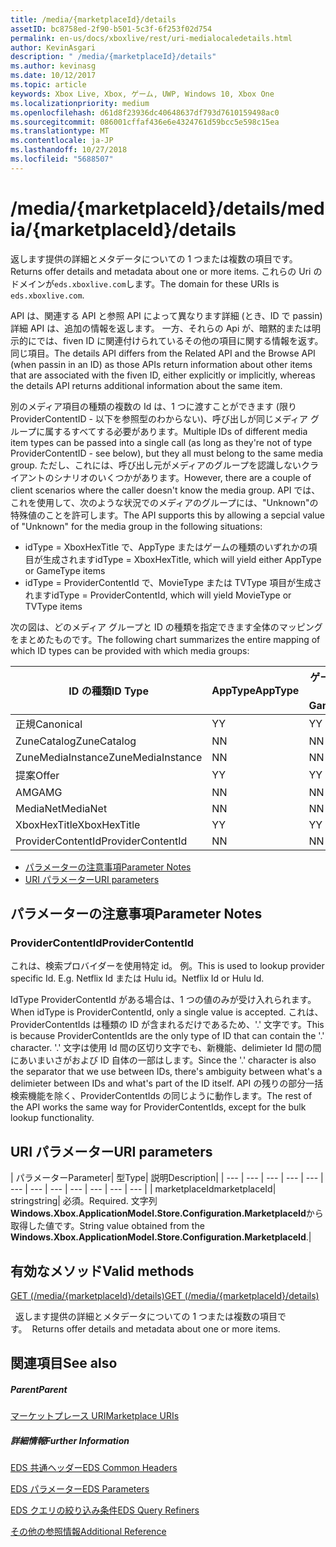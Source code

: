 ```yaml
---
title: /media/{marketplaceId}/details
assetID: bc8758ed-2f90-b501-5c3f-6f253f02d754
permalink: en-us/docs/xboxlive/rest/uri-medialocaledetails.html
author: KevinAsgari
description: " /media/{marketplaceId}/details"
ms.author: kevinasg
ms.date: 10/12/2017
ms.topic: article
keywords: Xbox Live, Xbox, ゲーム, UWP, Windows 10, Xbox One
ms.localizationpriority: medium
ms.openlocfilehash: d61d8f23936dc40648637df793d7610159498ac0
ms.sourcegitcommit: 086001cffaf436e6e4324761d59bcc5e598c15ea
ms.translationtype: MT
ms.contentlocale: ja-JP
ms.lasthandoff: 10/27/2018
ms.locfileid: "5688507"
---
```

# <a name="mediamarketplaceiddetails"></a><span data-ttu-id="a60df-104">/media/{marketplaceId}/details</span><span class="sxs-lookup"><span data-stu-id="a60df-104">/media/{marketplaceId}/details</span></span>
<span data-ttu-id="a60df-105">返します提供の詳細とメタデータについての 1 つまたは複数の項目です。</span><span class="sxs-lookup"><span data-stu-id="a60df-105">Returns offer details and metadata about one or more items.</span></span> <span data-ttu-id="a60df-106">これらの Uri のドメインが`eds.xboxlive.com`します。</span><span class="sxs-lookup"><span data-stu-id="a60df-106">The domain for these URIs is `eds.xboxlive.com`.</span></span>
 
<span data-ttu-id="a60df-107">API は、関連する API と参照 API によって異なります詳細 (とき、ID で passin) 詳細 API は、追加の情報を返します。 一方、それらの Api が、暗黙的または明示的にでは、fiven ID に関連付けられているその他の項目に関する情報を返す。同じ項目。</span><span class="sxs-lookup"><span data-stu-id="a60df-107">The details API differs from the Related API and the Browse API (when passin in an ID) as those APIs return information about other items that are associated with the fiven ID, either explicitly or implicitly, whereas the details API returns additional information about the same item.</span></span>
 
<span data-ttu-id="a60df-108">別のメディア項目の種類の複数の Id は、1 つに渡すことができます (限り ProviderContentID - 以下を参照型のわからない)、呼び出しが同じメディア グループに属するすべてする必要があります。</span><span class="sxs-lookup"><span data-stu-id="a60df-108">Multiple IDs of different media item types can be passed into a single call (as long as they're not of type ProviderContentID - see below), but they all must belong to the same media group.</span></span> <span data-ttu-id="a60df-109">ただし、これには、呼び出し元がメディアのグループを認識しないクライアントのシナリオのいくつかがあります。</span><span class="sxs-lookup"><span data-stu-id="a60df-109">However, there are a couple of client scenarios where the caller doesn't know the media group.</span></span> <span data-ttu-id="a60df-110">API では、これを使用して、次のような状況でのメディアのグループには、"Unknown"の特殊値のことを許可します。</span><span class="sxs-lookup"><span data-stu-id="a60df-110">The API supports this by allowing a sepcial value of "Unknown" for the media group in the following situations:</span></span>
 
   * <span data-ttu-id="a60df-111">idType = XboxHexTitle で、AppType またはゲームの種類のいずれかの項目が生成されます</span><span class="sxs-lookup"><span data-stu-id="a60df-111">idType = XboxHexTitle, which will yield either AppType or GameType items</span></span>
   * <span data-ttu-id="a60df-112">idType = ProviderContentId で、MovieType または TVType 項目が生成されます</span><span class="sxs-lookup"><span data-stu-id="a60df-112">idType = ProviderContentId, which will yield MovieType or TVType items</span></span>
  
<span data-ttu-id="a60df-113">次の図は、どのメディア グループと ID の種類を指定できます全体のマッピングをまとめたものです。</span><span class="sxs-lookup"><span data-stu-id="a60df-113">The following chart summarizes the entire mapping of which ID types can be provided with which media groups:</span></span>
 
| <span data-ttu-id="a60df-114">ID の種類</span><span class="sxs-lookup"><span data-stu-id="a60df-114">ID Type</span></span>| <span data-ttu-id="a60df-115">AppType</span><span class="sxs-lookup"><span data-stu-id="a60df-115">AppType</span></span>| <span data-ttu-id="a60df-116">ゲームの種類</span><span class="sxs-lookup"><span data-stu-id="a60df-116">GameType</span></span>| <span data-ttu-id="a60df-117">MovieType</span><span class="sxs-lookup"><span data-stu-id="a60df-117">MovieType</span></span>| <span data-ttu-id="a60df-118">MusicArtistType</span><span class="sxs-lookup"><span data-stu-id="a60df-118">MusicArtistType</span></span>| <span data-ttu-id="a60df-119">MusicType</span><span class="sxs-lookup"><span data-stu-id="a60df-119">MusicType</span></span>| <span data-ttu-id="a60df-120">TVType</span><span class="sxs-lookup"><span data-stu-id="a60df-120">TVType</span></span>| <span data-ttu-id="a60df-121">WebVideoType</span><span class="sxs-lookup"><span data-stu-id="a60df-121">WebVideoType</span></span>| <span data-ttu-id="a60df-122">Unknown</span><span class="sxs-lookup"><span data-stu-id="a60df-122">Unknown</span></span>| 
| --- | --- | --- | --- | --- | --- | --- | --- | --- | 
| <span data-ttu-id="a60df-123">正規</span><span class="sxs-lookup"><span data-stu-id="a60df-123">Canonical</span></span>| <span data-ttu-id="a60df-124">Y</span><span class="sxs-lookup"><span data-stu-id="a60df-124">Y</span></span>| <span data-ttu-id="a60df-125">Y</span><span class="sxs-lookup"><span data-stu-id="a60df-125">Y</span></span>| <span data-ttu-id="a60df-126">Y</span><span class="sxs-lookup"><span data-stu-id="a60df-126">Y</span></span>| <span data-ttu-id="a60df-127">Y</span><span class="sxs-lookup"><span data-stu-id="a60df-127">Y</span></span>| <span data-ttu-id="a60df-128">Y</span><span class="sxs-lookup"><span data-stu-id="a60df-128">Y</span></span>| <span data-ttu-id="a60df-129">Y</span><span class="sxs-lookup"><span data-stu-id="a60df-129">Y</span></span>| <span data-ttu-id="a60df-130">Y</span><span class="sxs-lookup"><span data-stu-id="a60df-130">Y</span></span>| <span data-ttu-id="a60df-131">N</span><span class="sxs-lookup"><span data-stu-id="a60df-131">N</span></span>| 
| <span data-ttu-id="a60df-132">ZuneCatalog</span><span class="sxs-lookup"><span data-stu-id="a60df-132">ZuneCatalog</span></span>| <span data-ttu-id="a60df-133">N</span><span class="sxs-lookup"><span data-stu-id="a60df-133">N</span></span>| <span data-ttu-id="a60df-134">N</span><span class="sxs-lookup"><span data-stu-id="a60df-134">N</span></span>| <span data-ttu-id="a60df-135">Y</span><span class="sxs-lookup"><span data-stu-id="a60df-135">Y</span></span>| <span data-ttu-id="a60df-136">Y</span><span class="sxs-lookup"><span data-stu-id="a60df-136">Y</span></span>| <span data-ttu-id="a60df-137">Y</span><span class="sxs-lookup"><span data-stu-id="a60df-137">Y</span></span>| <span data-ttu-id="a60df-138">Y</span><span class="sxs-lookup"><span data-stu-id="a60df-138">Y</span></span>| <span data-ttu-id="a60df-139">N</span><span class="sxs-lookup"><span data-stu-id="a60df-139">N</span></span>| <span data-ttu-id="a60df-140">N</span><span class="sxs-lookup"><span data-stu-id="a60df-140">N</span></span>| 
| <span data-ttu-id="a60df-141">ZuneMediaInstance</span><span class="sxs-lookup"><span data-stu-id="a60df-141">ZuneMediaInstance</span></span>| <span data-ttu-id="a60df-142">N</span><span class="sxs-lookup"><span data-stu-id="a60df-142">N</span></span>| <span data-ttu-id="a60df-143">N</span><span class="sxs-lookup"><span data-stu-id="a60df-143">N</span></span>| <span data-ttu-id="a60df-144">Y</span><span class="sxs-lookup"><span data-stu-id="a60df-144">Y</span></span>| <span data-ttu-id="a60df-145">N</span><span class="sxs-lookup"><span data-stu-id="a60df-145">N</span></span>| <span data-ttu-id="a60df-146">Y</span><span class="sxs-lookup"><span data-stu-id="a60df-146">Y</span></span>| <span data-ttu-id="a60df-147">Y</span><span class="sxs-lookup"><span data-stu-id="a60df-147">Y</span></span>| <span data-ttu-id="a60df-148">N</span><span class="sxs-lookup"><span data-stu-id="a60df-148">N</span></span>| <span data-ttu-id="a60df-149">N</span><span class="sxs-lookup"><span data-stu-id="a60df-149">N</span></span>| 
| <span data-ttu-id="a60df-150">提案</span><span class="sxs-lookup"><span data-stu-id="a60df-150">Offer</span></span>| <span data-ttu-id="a60df-151">Y</span><span class="sxs-lookup"><span data-stu-id="a60df-151">Y</span></span>| <span data-ttu-id="a60df-152">Y</span><span class="sxs-lookup"><span data-stu-id="a60df-152">Y</span></span>| <span data-ttu-id="a60df-153">Y</span><span class="sxs-lookup"><span data-stu-id="a60df-153">Y</span></span>| <span data-ttu-id="a60df-154">N</span><span class="sxs-lookup"><span data-stu-id="a60df-154">N</span></span>| <span data-ttu-id="a60df-155">Y</span><span class="sxs-lookup"><span data-stu-id="a60df-155">Y</span></span>| <span data-ttu-id="a60df-156">Y</span><span class="sxs-lookup"><span data-stu-id="a60df-156">Y</span></span>| <span data-ttu-id="a60df-157">N</span><span class="sxs-lookup"><span data-stu-id="a60df-157">N</span></span>| <span data-ttu-id="a60df-158">N</span><span class="sxs-lookup"><span data-stu-id="a60df-158">N</span></span>| 
| <span data-ttu-id="a60df-159">AMG</span><span class="sxs-lookup"><span data-stu-id="a60df-159">AMG</span></span>| <span data-ttu-id="a60df-160">N</span><span class="sxs-lookup"><span data-stu-id="a60df-160">N</span></span>| <span data-ttu-id="a60df-161">N</span><span class="sxs-lookup"><span data-stu-id="a60df-161">N</span></span>| <span data-ttu-id="a60df-162">N</span><span class="sxs-lookup"><span data-stu-id="a60df-162">N</span></span>| <span data-ttu-id="a60df-163">N</span><span class="sxs-lookup"><span data-stu-id="a60df-163">N</span></span>| <span data-ttu-id="a60df-164">Y</span><span class="sxs-lookup"><span data-stu-id="a60df-164">Y</span></span>| <span data-ttu-id="a60df-165">N</span><span class="sxs-lookup"><span data-stu-id="a60df-165">N</span></span>| <span data-ttu-id="a60df-166">N</span><span class="sxs-lookup"><span data-stu-id="a60df-166">N</span></span>| <span data-ttu-id="a60df-167">N</span><span class="sxs-lookup"><span data-stu-id="a60df-167">N</span></span>| 
| <span data-ttu-id="a60df-168">MediaNet</span><span class="sxs-lookup"><span data-stu-id="a60df-168">MediaNet</span></span>| <span data-ttu-id="a60df-169">N</span><span class="sxs-lookup"><span data-stu-id="a60df-169">N</span></span>| <span data-ttu-id="a60df-170">N</span><span class="sxs-lookup"><span data-stu-id="a60df-170">N</span></span>| <span data-ttu-id="a60df-171">N</span><span class="sxs-lookup"><span data-stu-id="a60df-171">N</span></span>| <span data-ttu-id="a60df-172">N</span><span class="sxs-lookup"><span data-stu-id="a60df-172">N</span></span>| <span data-ttu-id="a60df-173">Y</span><span class="sxs-lookup"><span data-stu-id="a60df-173">Y</span></span>| <span data-ttu-id="a60df-174">N</span><span class="sxs-lookup"><span data-stu-id="a60df-174">N</span></span>| <span data-ttu-id="a60df-175">N</span><span class="sxs-lookup"><span data-stu-id="a60df-175">N</span></span>| <span data-ttu-id="a60df-176">N</span><span class="sxs-lookup"><span data-stu-id="a60df-176">N</span></span>| 
| <span data-ttu-id="a60df-177">XboxHexTitle</span><span class="sxs-lookup"><span data-stu-id="a60df-177">XboxHexTitle</span></span>| <span data-ttu-id="a60df-178">Y</span><span class="sxs-lookup"><span data-stu-id="a60df-178">Y</span></span>| <span data-ttu-id="a60df-179">Y</span><span class="sxs-lookup"><span data-stu-id="a60df-179">Y</span></span>| <span data-ttu-id="a60df-180">N</span><span class="sxs-lookup"><span data-stu-id="a60df-180">N</span></span>| <span data-ttu-id="a60df-181">N</span><span class="sxs-lookup"><span data-stu-id="a60df-181">N</span></span>| <span data-ttu-id="a60df-182">N</span><span class="sxs-lookup"><span data-stu-id="a60df-182">N</span></span>| <span data-ttu-id="a60df-183">N</span><span class="sxs-lookup"><span data-stu-id="a60df-183">N</span></span>| <span data-ttu-id="a60df-184">N</span><span class="sxs-lookup"><span data-stu-id="a60df-184">N</span></span>| <span data-ttu-id="a60df-185">Y</span><span class="sxs-lookup"><span data-stu-id="a60df-185">Y</span></span>| 
| <span data-ttu-id="a60df-186">ProviderContentId</span><span class="sxs-lookup"><span data-stu-id="a60df-186">ProviderContentId</span></span>| <span data-ttu-id="a60df-187">N</span><span class="sxs-lookup"><span data-stu-id="a60df-187">N</span></span>| <span data-ttu-id="a60df-188">N</span><span class="sxs-lookup"><span data-stu-id="a60df-188">N</span></span>| <span data-ttu-id="a60df-189">Y</span><span class="sxs-lookup"><span data-stu-id="a60df-189">Y</span></span>| <span data-ttu-id="a60df-190">N</span><span class="sxs-lookup"><span data-stu-id="a60df-190">N</span></span>| <span data-ttu-id="a60df-191">N</span><span class="sxs-lookup"><span data-stu-id="a60df-191">N</span></span>| <span data-ttu-id="a60df-192">Y</span><span class="sxs-lookup"><span data-stu-id="a60df-192">Y</span></span>| <span data-ttu-id="a60df-193">N</span><span class="sxs-lookup"><span data-stu-id="a60df-193">N</span></span>| <span data-ttu-id="a60df-194">Y</span><span class="sxs-lookup"><span data-stu-id="a60df-194">Y</span></span>| 
 
  * [<span data-ttu-id="a60df-195">パラメーターの注意事項</span><span class="sxs-lookup"><span data-stu-id="a60df-195">Parameter Notes</span></span>](#ID4EEH)
  * [<span data-ttu-id="a60df-196">URI パラメーター</span><span class="sxs-lookup"><span data-stu-id="a60df-196">URI parameters</span></span>](#ID4EUH)
 
<a id="ID4EEH"></a>

 
## <a name="parameter-notes"></a><span data-ttu-id="a60df-197">パラメーターの注意事項</span><span class="sxs-lookup"><span data-stu-id="a60df-197">Parameter Notes</span></span>
 
<a id="ID4EIH"></a>

 
### <a name="providercontentid"></a><span data-ttu-id="a60df-198">ProviderContentId</span><span class="sxs-lookup"><span data-stu-id="a60df-198">ProviderContentId</span></span>
 
<span data-ttu-id="a60df-199">これは、検索プロバイダーを使用特定 id。 例。</span><span class="sxs-lookup"><span data-stu-id="a60df-199">This is used to lookup provider specific Id. E.g.</span></span> <span data-ttu-id="a60df-200">Netflix Id または Hulu id。</span><span class="sxs-lookup"><span data-stu-id="a60df-200">Netflix Id or Hulu Id.</span></span>
 
<span data-ttu-id="a60df-201">IdType ProviderContentId がある場合は、1 つの値のみが受け入れられます。</span><span class="sxs-lookup"><span data-stu-id="a60df-201">When idType is ProviderContentId, only a single value is accepted.</span></span> <span data-ttu-id="a60df-202">これは、ProviderContentIds は種類の ID が含まれるだけであるため、'.' 文字です。</span><span class="sxs-lookup"><span data-stu-id="a60df-202">This is because ProviderContentIds are the only type of ID that can contain the '.' character.</span></span> <span data-ttu-id="a60df-203">'.' 文字は使用 Id 間の区切り文字でも、新機能、delimieter Id 間の間にあいまいさがおよび ID 自体の一部はします。</span><span class="sxs-lookup"><span data-stu-id="a60df-203">Since the '.' character is also the separator that we use between IDs, there's ambiguity between what's a delimieter between IDs and what's part of the ID itself.</span></span> <span data-ttu-id="a60df-204">API の残りの部分一括検索機能を除く、ProviderContentIds の同じように動作します。</span><span class="sxs-lookup"><span data-stu-id="a60df-204">The rest of the API works the same way for ProviderContentIds, except for the bulk lookup functionality.</span></span>
   
<a id="ID4EUH"></a>

 
## <a name="uri-parameters"></a><span data-ttu-id="a60df-205">URI パラメーター</span><span class="sxs-lookup"><span data-stu-id="a60df-205">URI parameters</span></span>
 
| <span data-ttu-id="a60df-206">パラメーター</span><span class="sxs-lookup"><span data-stu-id="a60df-206">Parameter</span></span>| <span data-ttu-id="a60df-207">型</span><span class="sxs-lookup"><span data-stu-id="a60df-207">Type</span></span>| <span data-ttu-id="a60df-208">説明</span><span class="sxs-lookup"><span data-stu-id="a60df-208">Description</span></span>| 
| --- | --- | --- | --- | --- | --- | --- | --- | --- | --- | --- | --- | 
| <span data-ttu-id="a60df-209">marketplaceId</span><span class="sxs-lookup"><span data-stu-id="a60df-209">marketplaceId</span></span>| <span data-ttu-id="a60df-210">string</span><span class="sxs-lookup"><span data-stu-id="a60df-210">string</span></span>| <span data-ttu-id="a60df-211">必須。</span><span class="sxs-lookup"><span data-stu-id="a60df-211">Required.</span></span> <span data-ttu-id="a60df-212">文字列<b>Windows.Xbox.ApplicationModel.Store.Configuration.MarketplaceId</b>から取得した値です。</span><span class="sxs-lookup"><span data-stu-id="a60df-212">String value obtained from the <b>Windows.Xbox.ApplicationModel.Store.Configuration.MarketplaceId</b>.</span></span>| 
  
<a id="ID4EWAAC"></a>

 
## <a name="valid-methods"></a><span data-ttu-id="a60df-213">有効なメソッド</span><span class="sxs-lookup"><span data-stu-id="a60df-213">Valid methods</span></span>

[<span data-ttu-id="a60df-214">GET (/media/{marketplaceId}/details)</span><span class="sxs-lookup"><span data-stu-id="a60df-214">GET (/media/{marketplaceId}/details)</span></span>](uri-medialocaledetailsget.md)

<span data-ttu-id="a60df-215">&nbsp;&nbsp;返します提供の詳細とメタデータについての 1 つまたは複数の項目です。</span><span class="sxs-lookup"><span data-stu-id="a60df-215">&nbsp;&nbsp;Returns offer details and metadata about one or more items.</span></span> 
 
<a id="ID4EABAC"></a>

 
## <a name="see-also"></a><span data-ttu-id="a60df-216">関連項目</span><span class="sxs-lookup"><span data-stu-id="a60df-216">See also</span></span>
 
<a id="ID4ECBAC"></a>

 
##### <a name="parent"></a><span data-ttu-id="a60df-217">Parent</span><span class="sxs-lookup"><span data-stu-id="a60df-217">Parent</span></span> 

[<span data-ttu-id="a60df-218">マーケットプレース URI</span><span class="sxs-lookup"><span data-stu-id="a60df-218">Marketplace URIs</span></span>](atoc-reference-marketplace.md)

  
<a id="ID4EMBAC"></a>

 
##### <a name="further-information"></a><span data-ttu-id="a60df-219">詳細情報</span><span class="sxs-lookup"><span data-stu-id="a60df-219">Further Information</span></span> 

[<span data-ttu-id="a60df-220">EDS 共通ヘッダー</span><span class="sxs-lookup"><span data-stu-id="a60df-220">EDS Common Headers</span></span>](../../additional/edscommonheaders.md)

 [<span data-ttu-id="a60df-221">EDS パラメーター</span><span class="sxs-lookup"><span data-stu-id="a60df-221">EDS Parameters</span></span>](../../additional/edsparameters.md)

 [<span data-ttu-id="a60df-222">EDS クエリの絞り込み条件</span><span class="sxs-lookup"><span data-stu-id="a60df-222">EDS Query Refiners</span></span>](../../additional/edsqueryrefiners.md)

 [<span data-ttu-id="a60df-223">その他の参照情報</span><span class="sxs-lookup"><span data-stu-id="a60df-223">Additional Reference</span></span>](../../additional/atoc-xboxlivews-reference-additional.md)

   